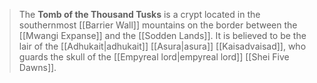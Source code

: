> The **Tomb of the Thousand Tusks** is a crypt located in the southernmost [[Barrier Wall]] mountains on the border between the [[Mwangi Expanse]] and the [[Sodden Lands]]. It is believed to be the lair of the [[Adhukait|adhukait]] [[Asura|asura]] [[Kaisadvaisad]], who guards the skull of the [[Empyreal lord|empyreal lord]] [[Shei Five Dawns]].








